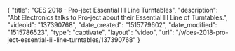 {
    "title": "CES 2018 - Pro-ject Essential III Line Turntables",
    "description": "Abt Electronics talks to Pro-ject about their Essential III Line of Turntables.",
    "videoid": "137390768",
    "date_created": "1515779602",
    "date_modified": "1515786523",
    "type": "captivate",
    "layout": "video",
    "url": "\/v\/ces-2018-pro-ject-essential-iii-line-turntables\/137390768"
}